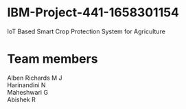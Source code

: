 # IBM-Project-441-1658301154
IoT Based Smart Crop Protection System for Agriculture
# Team members
Alben Richards M J <br/>
Harinandini N <br/>
Maheshwari G <br/>
Abishek R
